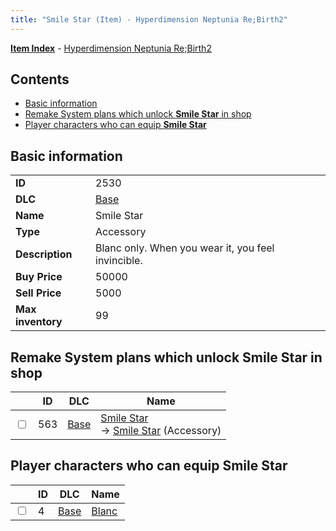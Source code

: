 ```yaml
---
title: "Smile Star (Item) - Hyperdimension Neptunia Re;Birth2"
---
```


[**Item Index**](/neptunia/rb2/item/index.html) - [Hyperdimension Neptunia Re;Birth2](/neptunia/rb2)

## Contents

- [Basic information](#basic-information)
- [Remake System plans which unlock **Smile Star** in shop](#remake-system-plans-which-unlock-smile-star-in-shop)
- [Player characters who can equip **Smile Star**](#player-characters-who-can-equip-smile-star)

## Basic information

|   |   |
| -- | -- |
| **ID** | 2530 |
| **DLC** | [Base](/neptunia/rb2/dlc/0-base.html) |
| **Name** | Smile Star |
| **Type** | Accessory |
| **Description** | Blanc only. When you wear it, you feel invincible. |
| **Buy Price** | 50000 |
| **Sell Price** | 5000 |
| **Max inventory** | 99 |

## Remake System plans which unlock **Smile Star** in shop

|    | ID | DLC | Name |
| -- | -- | --- | ---- |
| <input type="checkbox" id="rb2-remake-0-563" class="trackbox" /> | 563 | [Base](/neptunia/rb2/dlc/0-base.html) | [Smile Star](/neptunia/rb2/remake/0-563-smile-star.html)<br />→ [Smile Star](/neptunia/rb2/item/0-2530-smile-star.html) (Accessory) |

## Player characters who can equip **Smile Star**

|    | ID | DLC | Name |
| -- | -- | --- | ---- |
| <input type="checkbox" id="rb2-player-0-4" class="trackbox" /> | 4 | [Base](/neptunia/rb2/dlc/0-base.html) | [Blanc](/neptunia/rb2/player/0-4-blanc.html) |